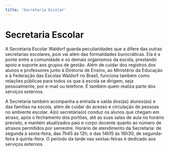 ```yaml
---
title: 'Secretaria Escolar'
---
```


# Secretaria Escolar

A Secretaria Escolar Waldorf guarda peculiaridades que a difere das outras secretarias escolares, pois vai além das formalidades burocráticas. Ela é a ponte entre a comunidade e os demais organismos da escola, prestando apoio e suporte aos grupos de gestão. Além de cuidar dos registros dos alunos e professores junto à Diretoria de Ensino, ao Ministério da Educação e à Federação das Escolas Waldorf no Brasil, funciona também como relações públicas para todos os que à escola se dirigem, seja pessoalmente, por e-mail ou telefone. É também quem realiza parte dos serviços externos.

A Secretaria também acompanha a entrada e saída dos(as) alunos(as) e das famílias na escola, além de cuidar do acesso e circulação de pessoas no ambiente escolar. A(o) secretária(o) conduz os alunos que chegam em atraso, após o fechamento dos portões, até as suas salas de aula no horário previsto, e mantém atualizados pais e corpo docente quanto ao número de atrasos permitidos por semestre. 
Horário de atendimento da Secretaria: de segunda à sexta-feira, das 7h45 às 12h; e das 14h15 às 16h30, de segunda-feira à quinta-feira. O período da tarde nas sextas-feiras é dedicado aos serviços externos 